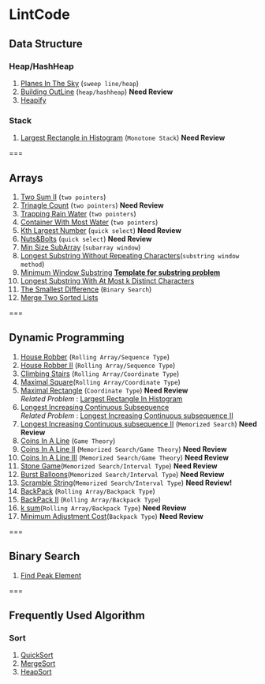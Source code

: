 # LintCode 
## Data Structure 
### Heap/HashHeap
1. [Planes In The Sky](https://github.com/jiapengliu613/LintCode/tree/master/Problems/PlanesInTheSky) (`sweep line/heap`)
2. [Building OutLine](https://github.com/jiapengliu613/LintCode/tree/master/Problems/BuildingOutline) (`heap/hashheap`)  **Need Review**
3. [Heapify](https://github.com/jiapengliu613/LintCode/tree/master/Problems/Heapify)

### Stack
1. [Largest Rectangle in Histogram](https://github.com/jiapengliu613/LintCode/tree/master/Problems/Largest%20Rectangle%20in%20Histogram) (`Monotone Stack`) **Need Review**

===
## Arrays
1. [Two Sum II](https://github.com/jiapengliu613/LintCode/tree/master/Problems/TwoSumII) (`two pointers`)
2. [Trinagle Count](https://github.com/jiapengliu613/LintCode/tree/master/Problems/TriangleCount) (`two pointers`) **Need Review**
3. [Trapping Rain Water](https://github.com/jiapengliu613/LintCode/tree/master/Problems/TrappingRainWater) (`two pointers`)
4. [Container With Most Water](https://github.com/jiapengliu613/LintCode/tree/master/Problems/ContainerWithMostWater) (`two pointers`)
5. [Kth Largest Number](https://github.com/jiapengliu613/LintCode/tree/master/Problems/KthLargestNumber) (`quick select`) **Need Review**
6. [Nuts&Bolts](https://github.com/jiapengliu613/LintCode/tree/master/Problems/Nuts%26Bolts) (`quick select`) **Need Review**
7. [Min Size SubArray](https://github.com/jiapengliu613/LintCode/tree/master/Problems/MinSizeSubarray) (`subarray window`)
8. [Longest Substring Without Repeating Characters](https://github.com/jiapengliu613/LintCode/tree/master/Problems/LongestSubstringWithoutRepeatingCharacters)(`substring window method`)
9. [Minimum Window Substring](https://github.com/jiapengliu613/LintCode/tree/master/Problems/MinimumWindowSubstring) [**Template for substring problem**](https://discuss.leetcode.com/topic/30941/here-is-a-10-line-template-that-can-solve-most-substring-problems)
10. [ Longest Substring With At Most k Distinct Characters](https://github.com/jiapengliu613/LintCode/blob/master/Problems/Longest%20Substring%20with%20At%20Most%20K%20Distinct%20Characters/Solution.java)
11. [The Smallest Difference](https://github.com/jiapengliu613/LintCode/tree/master/Problems/TheSmallestDifference) (`Binary Search`)
12. [Merge Two Sorted Lists](https://github.com/jiapengliu613/LintCode/tree/master/Problems/Merge%20Two%20Sorted%20Lists)

===
## Dynamic Programming 
1. [House Robber](https://github.com/jiapengliu613/LintCode/tree/master/Problems/HouseRobber) (`Rolling Array/Sequence Type`)
2. [House Robber II](https://github.com/jiapengliu613/LintCode/tree/master/Problems/HouseRobberII) (`Rolling Array/Sequence Type`)
3. [Climbing Stairs](https://github.com/jiapengliu613/LintCode/tree/master/Problems/ClimbingStairs) (`Rolling Array/Coordinate Type`)
4. [Maximal Square](https://github.com/jiapengliu613/LintCode/tree/master/Problems/MaximalSquare)(`Rolling Array/Coordinate Type`)
5. [Maximal Rectangle](https://github.com/jiapengliu613/LintCode/tree/master/Problems/MaximalRectangle) (`Coordinate Type`) **Need Review**      
   *Related Problem* : [Largest Rectangle In Histogram](https://github.com/jiapengliu613/LintCode/tree/master/Problems/Largest%20Rectangle%20in%20Histogram)
6. [Longest Increasing Continuous Subsequence](https://github.com/jiapengliu613/LintCode/tree/master/Problems/Longest%20Increasing%20Continuous%20Subsequence)   
  *Related Problem* :  [Longest Increasing Continuous subsequence II](https://github.com/jiapengliu613/LintCode/tree/master/Problems/Longest%20Increasing%20Continuous%20subsequence%20II)
7. [Longest Increasing Continuous subsequence II](https://github.com/jiapengliu613/LintCode/tree/master/Problems/Longest%20Increasing%20Continuous%20subsequence%20II) (`Memorized Search`) **Need Review**
8. [Coins In A Line](https://github.com/jiapengliu613/LintCode/tree/master/Problems/CoinsInALine) (`Game Theory`)
9. [Coins In A Line II](https://github.com/jiapengliu613/LintCode/tree/master/Problems/CoinsInaLine2) (`Memorized Search/Game Theory`)  **Need Review**
10. [Coins In A Line III](https://github.com/jiapengliu613/LintCode/tree/master/Problems/Coins%20in%20a%20Line%20III) (`Memorized Search/Game Theory`)  **Need Review**
11. [Stone Game](https://github.com/jiapengliu613/LintCode/tree/master/Problems/Stone%20Game)(`Memorized Search/Interval Type`)  **Need Review**
12. [Burst Balloons](https://github.com/jiapengliu613/LintCode/tree/master/Problems/Burst%20Balloons)(`Memorized Search/Interval Type`) **Need Review**
13. [Scramble String](https://github.com/jiapengliu613/LintCode/tree/master/Problems/Scramble%20String)(`Memorized Search/Interval Type`) **Need Review!**
14. [BackPack](https://github.com/jiapengliu613/LintCode/tree/master/Problems/BackPack) (`Rolling Array/Backpack Type`)
15. [BackPack II](https://github.com/jiapengliu613/LintCode/tree/master/Problems/BackPack%20II) (`Rolling Array/Backpack Type`)
16. [k sum](https://github.com/jiapengliu613/LintCode/blob/master/Problems/kSum/Solution.java)(`Rolling Array/Backpack Type`) **Need Review**
17. [Minimum Adjustment Cost](https://github.com/jiapengliu613/LintCode/tree/master/Problems/Minimum%20Adjustment%20Cost)(`Backpack Type`) **Need Review**

===
## Binary Search
1. [Find Peak Element](https://github.com/jiapengliu613/LintCode/tree/master/Problems/Find%20Peak%20Element)

===
## Frequently Used Algorithm
### Sort
1. [QuickSort](https://github.com/jiapengliu613/LintCode/blob/master/Sort%20Algorithm/QuickSort.java)
2. [MergeSort](https://github.com/jiapengliu613/LintCode/blob/master/Sort%20Algorithm/MergeSort.java)
3. [HeapSort](https://github.com/jiapengliu613/LintCode/blob/master/Sort%20Algorithm/HeapSort.java)



